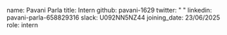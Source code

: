 name: Pavani Parla
title: Intern
github: pavani-1629
twitter: " "
linkedin: pavani-parla-658829316
slack: U092NN5NZ44
joining_date: 23/06/2025
role: intern 